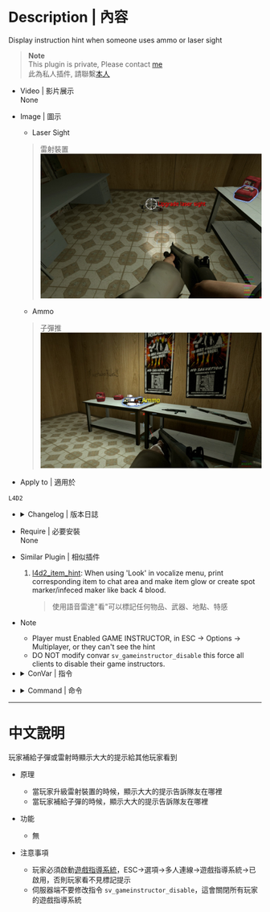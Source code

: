 # Description | 內容
Display instruction hint when someone uses ammo or laser sight

> __Note__ <br/>
This plugin is private, Please contact [me](https://github.com/fbef0102/Game-Private_Plugin#私人插件列表-private-plugins-list)<br/>
此為私人插件, 請聯繫[本人](https://github.com/fbef0102/Game-Private_Plugin#私人插件列表-private-plugins-list)

* Video | 影片展示
<br/>None

* Image | 圖示
	* Laser Sight
    > 雷射裝置
	<br/>![AnnouceLaserAmmo_1](image/AnnouceLaserAmmo_1.jpg)
	* Ammo
    > 子彈推
	<br/>![AnnouceLaserAmmo_2](image/AnnouceLaserAmmo_2.jpg)

* Apply to | 適用於
```
L4D2
```

* <details><summary>Changelog | 版本日誌</summary>

	* v1.0 (2022-11-29)
        * Request by Yabi
        * Initial Release
</details>

* Require | 必要安裝
<br>None

* Similar Plugin | 相似插件
	1. [l4d2_item_hint](https://github.com/fbef0102/L4D2-Plugins/tree/master/l4d2_item_hint): When using 'Look' in vocalize menu, print corresponding item to chat area and make item glow or create spot marker/infeced maker like back 4 blood.
	    > 使用語音雷達"看"可以標記任何物品、武器、地點、特感

* Note
	* Player must Enabled GAME INSTRUCTOR, in ESC -> Options -> Multiplayer, or they can't see the hint
    * DO NOT modify convar ```sv_gameinstructor_disable``` this force all clients to disable their game instructors.

* <details><summary>ConVar | 指令</summary>

	None
</details>

* <details><summary>Command | 命令</summary>

	None
</details>

- - - -
# 中文說明
玩家補給子彈或雷射時顯示大大的提示給其他玩家看到

* 原理
    * 當玩家升級雷射裝置的時候，顯示大大的提示告訴隊友在哪裡
    * 當玩家補給子彈的時候，顯示大大的提示告訴隊友在哪裡

* 功能
    * 無

* 注意事項
	* 玩家必須啟動[遊戲指導系統](/Tutorial_教學區/Chinese_繁體中文/Game/README.md#啟動遊戲指導系統)，ESC->選項->多人連線->遊戲指導系統->已啟用，否則玩家看不見標記提示
    * 伺服器端不要修改指令 ```sv_gameinstructor_disable```，這會關閉所有玩家的遊戲指導系統